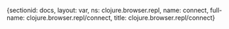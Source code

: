 {sectionid: docs, layout: var, ns: clojure.browser.repl, name: connect, full-name: clojure.browser.repl/connect,
  title: clojure.browser.repl/connect}
